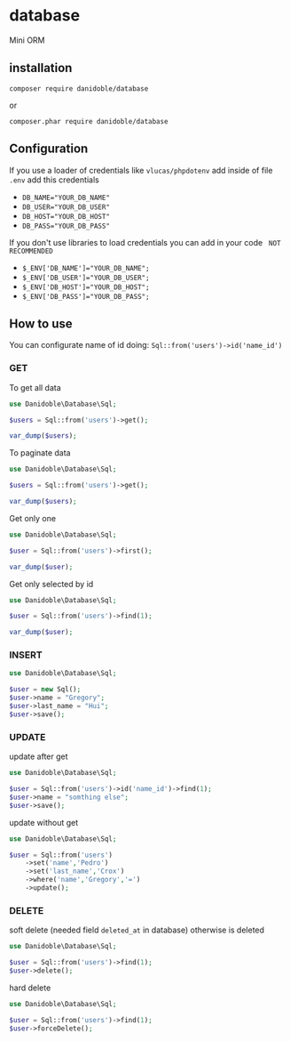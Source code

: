 # database

Mini ORM

## installation

```
composer require danidoble/database
```

or

```
composer.phar require danidoble/database
```

## Configuration

If you use a loader of credentials like ```vlucas/phpdotenv``` add inside of file ```.env``` add this credentials

* ```DB_NAME="YOUR_DB_NAME"```
* ```DB_USER="YOUR_DB_USER"```
* ```DB_HOST="YOUR_DB_HOST"```
* ```DB_PASS="YOUR_DB_PASS"```

If you don't use libraries to load credentials you can add in your code ``` NOT RECOMMENDED```

* ```$_ENV['DB_NAME']="YOUR_DB_NAME";```
* ```$_ENV['DB_USER']="YOUR_DB_USER";```
* ```$_ENV['DB_HOST']="YOUR_DB_HOST";```
* ```$_ENV['DB_PASS']="YOUR_DB_PASS";```

## How to use

You can configurate name of id doing: ```Sql::from('users')->id('name_id')```

### GET

To get all data

```php 
use Danidoble\Database\Sql;

$users = Sql::from('users')->get();

var_dump($users);
```

To paginate data

```php 
use Danidoble\Database\Sql;

$users = Sql::from('users')->get();

var_dump($users);
```

Get only one

```php 
use Danidoble\Database\Sql;

$user = Sql::from('users')->first();

var_dump($user);
```

Get only selected by id

```php 
use Danidoble\Database\Sql;

$user = Sql::from('users')->find(1);

var_dump($user);
```

### INSERT

```php 
use Danidoble\Database\Sql;

$user = new Sql();
$user->name = "Gregory";
$user->last_name = "Hui";
$user->save();
```

### UPDATE

update after get

```php 
use Danidoble\Database\Sql;

$user = Sql::from('users')->id('name_id')->find(1);
$user->name = "somthing else";
$user->save();
```

update without get

```php 
use Danidoble\Database\Sql;

$user = Sql::from('users')
    ->set('name','Pedro')
    ->set('last_name','Crox')
    ->where('name','Gregory','=')
    ->update();
```

### DELETE

soft delete (needed field ```deleted_at``` in database) otherwise is deleted

```php 
use Danidoble\Database\Sql;

$user = Sql::from('users')->find(1);
$user->delete();
```

hard delete

```php 
use Danidoble\Database\Sql;

$user = Sql::from('users')->find(1);
$user->forceDelete();
```
